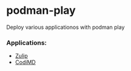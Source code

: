 # podman-play
Deploy various applicationos with podman play

### Applications:

- [Zulip]()
- [CodiMD]()
